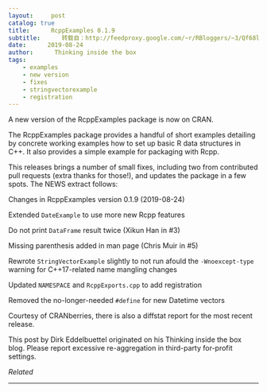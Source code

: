 ```yaml
---
layout:     post
catalog: true
title:      RcppExamples 0.1.9
subtitle:      转载自：http://feedproxy.google.com/~r/RBloggers/~3/Qf68lA1sh2E/
date:      2019-08-24
author:      Thinking inside the box
tags:
    - examples
    - new version
    - fixes
    - stringvectorexample
    - registration
---
```







A new version of the RcppExamples package is now on CRAN.

The RcppExamples package provides a handful of short examples detailing by concrete working examples how to set up basic R data structures in C++. It also provides a simple example for packaging with Rcpp.

This releases brings a number of small fixes, including two from contributed pull requests (extra thanks for those!), and updates the package in a few spots. The NEWS extract follows:

> 
Changes in RcppExamples version 0.1.9 (2019-08-24)


Extended `DateExample` to use more new Rcpp features


Do not print `DataFrame` result twice (Xikun Han in #3)


Missing parenthesis added in man page (Chris Muir in #5)


Rewrote `StringVectorExample` slightly to not run afould the `-Wnoexcept-type` warning for C++17-related name mangling changes


Updated `NAMESPACE` and `RcppExports.cpp` to add registration


Removed the no-longer-needed `#define` for new Datetime vectors




Courtesy of CRANberries, there is also a diffstat report for the most recent release.


This post by Dirk Eddelbuettel originated on his Thinking inside the box blog. Please report excessive re-aggregation in third-party for-profit settings.




*Related*






---
